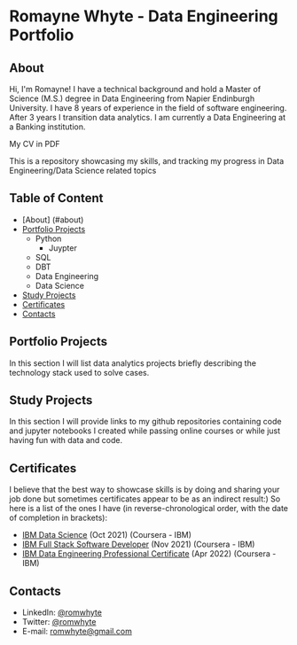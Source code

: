 # Romayne Whyte - Data Engineering Portfolio

## About
Hi, I'm Romayne! I have a technical background and hold a Master of Science (M.S.) degree in Data Engineering from Napier Endinburgh University. I have 8 years of experience in the field of software engineering. After 3 years I transition data analytics. I  am currently a Data Engineering at a Banking institution.

My CV in PDF

This is a repository showcasing my skills, and tracking my progress in Data Engineering/Data Science related topics

## Table of Content
- [About] (#about)
- [Portfolio Projects](#portfolio-projects)
  - Python
    - Juypter
  - SQL
  - DBT
  - Data Engineering 
  - Data Science
- [Study Projects](#study-projects)
- [Certificates](#certificates)
- [Contacts](#contacts)

## Portfolio Projects
In this section I will list data analytics projects briefly describing the technology stack used to solve cases.

## Study Projects
In this section I will provide links to my github repositories containing code and jupyter notebooks I created while passing online courses or while just having fun with data and code.

## Certificates
I believe that the best way to showcase skills is by doing and sharing your job done but sometimes certificates appear to be as an indirect result:) So here is a list of the ones I have (in reverse-chronological order, with the date of completion in brackets):
- [IBM Data Science](https://www.coursera.org/account/accomplishments/specialization/certificate/XV9DC9F4H4ES) (Oct 2021) (Coursera - IBM)
- [IBM Full Stack Software Developer](https://www.coursera.org/account/accomplishments/specialization/certificate/KYU649YR3QRV) (Nov 2021) (Coursera - IBM)
- [IBM Data Engineering Professional Certificate](https://coursera.org/share/6b890d6a41243b86d60c3284b238bd8b) (Apr 2022) (Coursera - IBM)


## Contacts
- LinkedIn: [@romwhyte](www.linkedin.com/in/romaynewhyte)
- Twitter: [@romwhyte](https://x.com/romwhyte)
- E-mail: romwhyte@gmail.com

